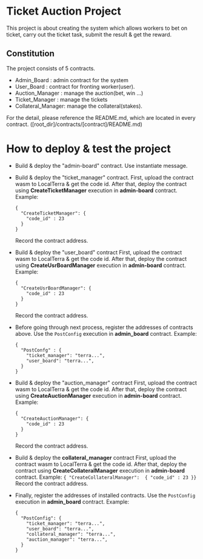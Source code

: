 # Ticket Auction Project
This project is about creating the system which allows workers to bet on ticket, 
carry out the ticket task, submit the result & get the reward.

## Constitution
The project consists of 5 contracts.
  * Admin_Board       :  admin contract for the system
  * User_Board        :  contract for fronting worker(user).
  * Auction_Manager   :  manage the auction(bet, win ...)
  * Ticket_Manager    :  manage the tickets
  * Collateral_Manager:  manage the collateral(stakes).

For the detail, please reference the README.md, which are located in every contract. ([root_dir]/contracts/[contract]/README.md)


# How to deploy & test the project
  - Build & deploy the "admin-board" contract.
     Use instantiate message.

  - Build & deploy the "ticket_manager" contract.
      First, upload the contract wasm to LocalTerra & get the code id.
      After that, deploy the contract using **CreateTicketManager** execution in **admin-board** contract. 
      Example: 
      ```
      { 
        "CreateTicketManager": {
          "code_id" : 23 
        }
      }
      ```
      Record the contract address.

  - Build & deploy the "user_board" contract
      First, upload the contract wasm to LocalTerra & get the code id.
      After that, deploy the contract using **CreateUsrBoardManager** execution in **admin-board** contract. 
      Example:  
      ```
      { 
        "CreateUsrBoardManager": { 
          "code_id" : 23 
        }
      }
      ```
      Record the contract address.
    
  - Before going through next process, register the addresses of 
      contracts above.
      Use the `PostConfig` execution in **admin_board** contract.
      Example: 
      ```
      { 
        "PostConfg" : { 
          "ticket_manager": "terra...",
          "user_board": "terra...",
        }
      }
      ```

  - Build & deploy the "auction_manager" contract
      First, upload the contract wasm to LocalTerra & get the code id.
      After that, deploy the contract using **CreateAuctionManager** execution in **admin-board** contract. 
      Example: 
      ```
      { 
        "CreateAuctionManager": { 
          "code_id" : 23 
        } 
      }
      ```
      Record the contract address.
    
  - Build & deploy the **collateral_manager** contract
      First, upload the contract wasm to LocalTerra & get the code id.
      After that, deploy the contract using **CreateCollateralManager** execution in **admin-board** contract. 
      Example:  `{ "CreateCollateralManager":  { "code_id" : 23 }}`
      Record the contract address.

  - Finally, register the addresses of installed contracts.
      Use the `PostConfig` execution in **admin_board** contract.
      Example: 
      ```
      {
        "PostConfig": { 
          "ticket_manager": "terra...",
          "user_board": "terra...",
          "collateral_manager": "terra...",
          "auction_manager": "terra...",
        }
      }
      ```
